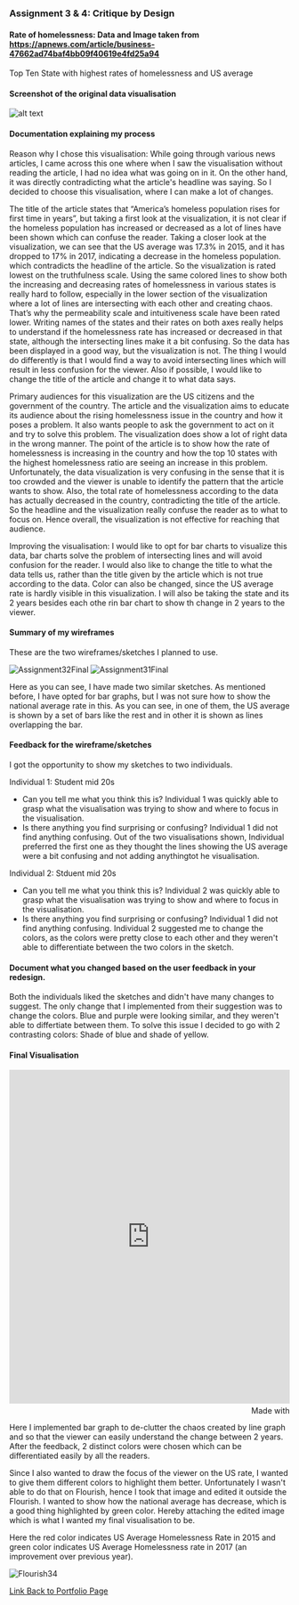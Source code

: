 ### Assignment 3 & 4: Critique by Design


#### Rate of homelessness: Data and Image taken from https://apnews.com/article/business-47662ad74baf4bb09f40619e4fd25a94 

Top Ten State with highest rates of homelessness and US average

#### Screenshot of the original data visualisation

![alt text](https://storage.googleapis.com/afs-prod/media/b2df393c7e2146ff85c9a3ad884a370e/1000.jpeg)

#### Documentation explaining my process

Reason why I chose this visualisation:
While going through various news articles, I came across this one where when I saw the visualisation without reading the article, I had no idea what was going on in it. On the other hand, it was directly contradicting what the article's headline was saying. So I decided to choose this visualisation, where I can make a lot of changes.

The title of the article states that “America’s homeless population rises for first time in years”, but taking a first look at the visualization, it is not clear if the homeless population has increased or decreased as a lot of lines have been shown which can confuse the reader. Taking a closer look at the visualization, we can see that the US average was 17.3% in 2015, and it has dropped to 17% in 2017, indicating a decrease in the homeless population. which contradicts the headline of the article. So the visualization is rated lowest on the truthfulness scale.
Using the same colored lines to show both the increasing and decreasing rates of homelessness in various states is really hard to follow, especially in the lower section of the visualization where a lot of lines are intersecting with each other and creating chaos. That’s why the permeability scale and intuitiveness scale have been rated lower.
Writing names of the states and their rates on both axes really helps to understand if the homelessness rate has increased or decreased in that state, although the intersecting lines make it a bit confusing. So the data has been displayed in a good way, but the visualization is not.
The thing I would do differently is that I would find a way to avoid intersecting lines which will result in less confusion for the viewer. Also if possible, I would like to change the title of the article and change it to what data says.

Primary audiences for this visualization are the US citizens and the government of the country. The article and the visualization aims to educate its audience about the rising homelessness issue in the country and how it poses a problem. It also wants people to ask the government to act on it and try to solve this problem. 
The visualization does show a lot of right data in the wrong manner. The point of the article is to show how the rate of homelessness is increasing in the country and how the top 10 states with the highest homelessness ratio are seeing an increase in this problem. Unfortunately, the data visualization is very confusing in the sense that it is too crowded and the viewer is unable to identify the pattern that the article wants to show. Also, the total rate of homelessness according to the data has actually decreased in the country, contradicting the title of the article. So the headline and the visualization really confuse the reader as to what to focus on. Hence overall, the visualization is not effective for reaching that audience.

Improving the visualisation:
I would like to opt for bar charts to visualize this data, bar charts solve the problem of intersecting lines and will avoid confusion for the reader. I would also like to change the title to what the data tells us, rather than the title given by the article which is not true according to the data. Color can also be changed, since the US average rate is hardly visible in this visualization.
I will also be taking the state and its 2 years besides each othe rin bar chart to show th change in 2 years to the viewer.

#### Summary of my wireframes

These are the two wireframes/sketches I planned to use.

![Assignment32Final](https://user-images.githubusercontent.com/112986330/191380137-1dd799df-4ea4-4b39-8b7d-4d83e81cb7ac.jpeg)
![Assignment31Final](https://user-images.githubusercontent.com/112986330/191380169-f124df59-6a2e-44a8-9746-d82d21f53517.jpeg)

Here as you can see, I have made two similar sketches. As mentioned before, I have opted for bar graphs, but I was not sure how to show the national average rate in this. As you can see, in one of them, the US average is shown by a set of bars like the rest and in other it is shown as lines overlapping the bar.

#### Feedback for the wireframe/sketches
I got the opportunity to show my sketches to two individuals.

Individual 1: Student mid 20s
- Can you tell me what you think this is?
Individual 1 was quickly able to grasp what the visualisation was trying to show and where to focus in the visualisation.
- Is there anything you find surprising or confusing?
Individual 1 did not find anything confusing.
Out of the two visualisations shown, Individual preferred the first one as they thought the lines showing the US average were a bit confusing and not adding anythingtot he visualisation.

Individual 2: Stduent mid 20s
- Can you tell me what you think this is?
Individual 2 was quickly able to grasp what the visualisation was trying to show and where to focus in the visualisation.
- Is there anything you find surprising or confusing?
Individual 1 did not find anything confusing.
Individual 2 suggested me to change the colors, as the colors were pretty close to each other and they weren't able to differentiate between the two colors in the sketch.

####  Document what you changed based on the user feedback in your redesign.
Both the individuals liked the sketches and didn't have many changes to suggest. 
The only change that I implemented from their suggestion was to change the colors. Blue and purple were looking similar, and they weren't able to differtiate between them. To solve this issue I decided to go with 2 contrasting colors: Shade of blue and shade of yellow.

#### Final Visualisation

<iframe src='https://flo.uri.sh/visualisation/11238238/embed' title='Interactive or visual content' class='flourish-embed-iframe' frameborder='0' scrolling='no' style='width:100%;height:600px;' sandbox='allow-same-origin allow-forms allow-scripts allow-downloads allow-popups allow-popups-to-escape-sandbox allow-top-navigation-by-user-activation'></iframe><div style='width:100%!;margin-top:4px!important;text-align:right!important;'><a class='flourish-credit' href='https://public.flourish.studio/visualisation/11238238/?utm_source=embed&utm_campaign=visualisation/11238238' target='_top' style='text-decoration:none!important'><img alt='Made with Flourish' src='https://public.flourish.studio/resources/made_with_flourish.svg' style='width:105px!important;height:16px!important;border:none!important;margin:0!important;'> </a></div>

Here I implemented bar graph to de-clutter the chaos created by line graph and so that the viewer can easily understand the change between 2 years.
After the feedback, 2 distinct colors were chosen which can be differentiated easily by all the readers.

Since I also wanted to draw the focus of the viewer on the US rate, I wanted to give them different colors to highlight them better. Unfortunately I wasn't able to do that on Flourish, hence I took that image and edited it outside the Flourish. I wanted to show how the national average has decrease, which is a good thing highlighted by green color. Hereby attaching the edited image which is what I wanted my final visualisation to be.

Here the red color indicates US Average Homelessness Rate in 2015 and green color indicates US Average Homelessness rate in 2017 (an improvement over previous year).  

![Flourish34](https://user-images.githubusercontent.com/112986330/191385734-e1bdc696-bb27-4962-893c-b900290ec438.png)



[Link Back to Portfolio Page](https://shubham-prabhu.github.io/portfolio/)

